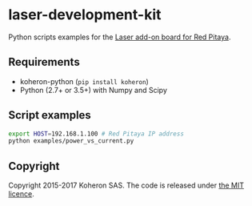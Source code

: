 # laser-development-kit

Python scripts examples for the [Laser add-on board for Red Pitaya](https://www.koheron.com/laser-development-kit/).

## Requirements

* koheron-python (`pip install koheron`)
* Python (2.7+ or 3.5+) with Numpy and Scipy

## Script examples

```sh
export HOST=192.168.1.100 # Red Pitaya IP address
python examples/power_vs_current.py
```

## Copyright

Copyright 2015-2017 Koheron SAS. The code is released under [the MIT licence](https://github.com/Koheron/laser-development-kit/blob/master/LICENSE).
